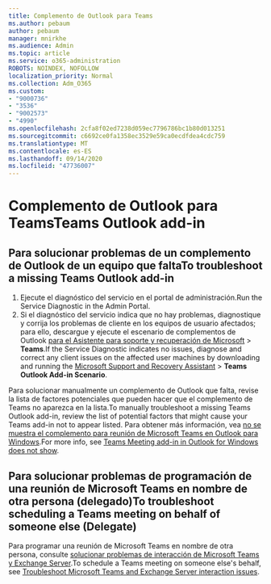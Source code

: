 ```yaml
---
title: Complemento de Outlook para Teams
ms.author: pebaum
author: pebaum
manager: mnirkhe
ms.audience: Admin
ms.topic: article
ms.service: o365-administration
ROBOTS: NOINDEX, NOFOLLOW
localization_priority: Normal
ms.collection: Adm_O365
ms.custom:
- "9000736"
- "3536"
- "9002573"
- "4990"
ms.openlocfilehash: 2cfa8f02ed7238d059ec7796786bc1b80d013251
ms.sourcegitcommit: c6692ce0fa1358ec3529e59ca0ecdfdea4cdc759
ms.translationtype: MT
ms.contentlocale: es-ES
ms.lasthandoff: 09/14/2020
ms.locfileid: "47736007"
---
```

# <a name="teams-outlook-add-in"></a><span data-ttu-id="beb68-102">Complemento de Outlook para Teams</span><span class="sxs-lookup"><span data-stu-id="beb68-102">Teams Outlook add-in</span></span>

## <a name="to-troubleshoot-a-missing-teams-outlook-add-in"></a><span data-ttu-id="beb68-103">Para solucionar problemas de un complemento de Outlook de un equipo que falta</span><span class="sxs-lookup"><span data-stu-id="beb68-103">To troubleshoot a missing Teams Outlook add-in</span></span>

1. <span data-ttu-id="beb68-104">Ejecute el diagnóstico del servicio en el portal de administración.</span><span class="sxs-lookup"><span data-stu-id="beb68-104">Run the Service Diagnostic in the Admin Portal.</span></span> 
2. <span data-ttu-id="beb68-105">Si el diagnóstico del servicio indica que no hay problemas, diagnostique y corrija los problemas de cliente en los equipos de usuario afectados; para ello, descargue y ejecute el escenario de complementos de Outlook [para el Asistente para soporte y recuperación de Microsoft](https://aka.ms/SaRA-TeamsAddInScenario)  >  **Teams**.</span><span class="sxs-lookup"><span data-stu-id="beb68-105">If the Service Diagnostic indicates no issues, diagnose and correct any client issues on the affected user machines  by downloading and running the [Microsoft Support and Recovery Assistant](https://aka.ms/SaRA-TeamsAddInScenario) > **Teams Outlook Add-in Scenario**.</span></span>

<span data-ttu-id="beb68-106">Para solucionar manualmente un complemento de Outlook que falta, revise la lista de factores potenciales que pueden hacer que el complemento de Teams no aparezca en la lista.</span><span class="sxs-lookup"><span data-stu-id="beb68-106">To manually troubleshoot a missing Teams Outlook add-in, review the list of potential factors that might cause your Teams add-in not to appear listed.</span></span> <span data-ttu-id="beb68-107">Para obtener más información, vea [no se muestra el complemento para reunión de Microsoft Teams en Outlook para Windows](https://docs.microsoft.com/microsoftteams/teams-add-in-for-outlook#teams-meeting-add-in-in-outlook-for-windows-does-not-show).</span><span class="sxs-lookup"><span data-stu-id="beb68-107">For more info, see [Teams Meeting add-in in Outlook for Windows does not show](https://docs.microsoft.com/microsoftteams/teams-add-in-for-outlook#teams-meeting-add-in-in-outlook-for-windows-does-not-show).</span></span>

## <a name="to-troubleshoot-scheduling-a-teams-meeting-on-behalf-of-someone-else-delegate"></a><span data-ttu-id="beb68-108">Para solucionar problemas de programación de una reunión de Microsoft Teams en nombre de otra persona (delegado)</span><span class="sxs-lookup"><span data-stu-id="beb68-108">To troubleshoot scheduling a Teams meeting on behalf of someone else (Delegate)</span></span>

<span data-ttu-id="beb68-109">Para programar una reunión de Microsoft Teams en nombre de otra persona, consulte [solucionar problemas de interacción de Microsoft Teams y Exchange Server](https://docs.microsoft.com/microsoftteams/troubleshoot/known-issues/teams-exchange-interaction-issue).</span><span class="sxs-lookup"><span data-stu-id="beb68-109">To schedule a Teams meeting on someone else's behalf, see [Troubleshoot Microsoft Teams and Exchange Server interaction issues](https://docs.microsoft.com/microsoftteams/troubleshoot/known-issues/teams-exchange-interaction-issue).</span></span>
